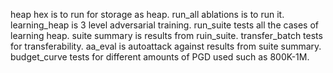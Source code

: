 heap hex is to run for storage as heap. run_all ablations is to run it.
learning_heap is 3 level adversarial training.
run_suite tests all the cases of learning heap.
suite summary is results from ruin_suite.
transfer_batch tests for transferability.
aa_eval is autoattack against results from suite summary.
budget_curve tests for different amounts of PGD used such as 800K-1M.
